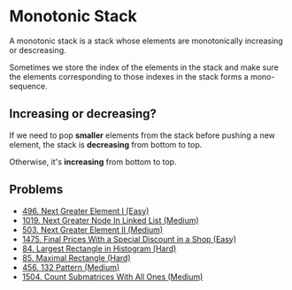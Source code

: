 # Monotonic Stack

A monotonic stack is a stack whose elements are monotonically increasing or descreasing.

Sometimes we store the index of the elements in the stack and make sure the elements corresponding to those indexes in the stack forms a mono-sequence.

## Increasing or decreasing?

If we need to pop **smaller** elements from the stack before pushing a new element, the stack is **decreasing** from bottom to top.

Otherwise, it's **increasing** from bottom to top.

## Problems

* [496. Next Greater Element I (Easy)](https://leetcode.com/problems/next-greater-element-i/)
* [1019. Next Greater Node In Linked List (Medium)](https://leetcode.com/problems/next-greater-node-in-linked-list/)
* [503. Next Greater Element II (Medium)](https://leetcode.com/problems/next-greater-element-ii/)
* [1475. Final Prices With a Special Discount in a Shop (Easy)](https://leetcode.com/problems/final-prices-with-a-special-discount-in-a-shop/)
* [84. Largest Rectangle in Histogram (Hard)](https://leetcode.com/problems/largest-rectangle-in-histogram/)
* [85. Maximal Rectangle (Hard)](https://leetcode.com/problems/maximal-rectangle/)
* [456. 132 Pattern (Medium)](https://leetcode.com/problems/132-pattern/)
* [1504. Count Submatrices With All Ones (Medium)](https://leetcode.com/problems/count-submatrices-with-all-ones/)